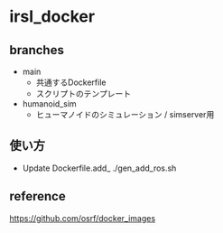 # irsl_docker

## branches
* main
  * 共通するDockerfile
  * スクリプトのテンプレート
* humanoid_sim
  * ヒューマノイドのシミュレーション / simserver用

## 使い方

- Update Dockerfile.add_<rosdistro>
./gen_add_ros.sh

## reference

https://github.com/osrf/docker_images
